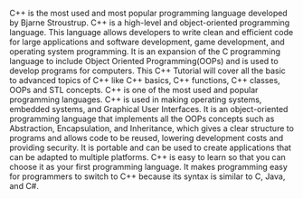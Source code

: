 C++ is the most used and most popular programming language developed by Bjarne Stroustrup. C++ is a high-level and object-oriented programming language. This language allows developers to write clean and efficient code for large applications and software development, game development, and operating system programming. It is an expansion of the C programming language to include Object Oriented Programming(OOPs) and is used to develop programs for computers. This C++ Tutorial will cover all the basic to advanced topics of C++ like C++ basics, C++ functions, C++ classes, OOPs and STL concepts.
C++ is one of the most used and popular programming languages.
C++ is used in making operating systems, embedded systems, and Graphical User Interfaces.
It is an object-oriented programming language that implements all the OOPs concepts such as Abstraction, Encapsulation, and Inheritance, which gives a clear structure to programs and allows code to be reused, lowering development costs and providing security.
It is portable and can be used to create applications that can be adapted to multiple platforms.
C++ is easy to learn so that you can choose it as your first programming language.
It makes programming easy for programmers to switch to C++ because its syntax is similar to C, Java, and C#.
